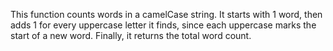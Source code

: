 This function counts words in a camelCase string. 
It starts with 1 word, then adds 1 for every uppercase letter it finds, since each uppercase marks the start of a new word. 
Finally, it returns the total word count. 